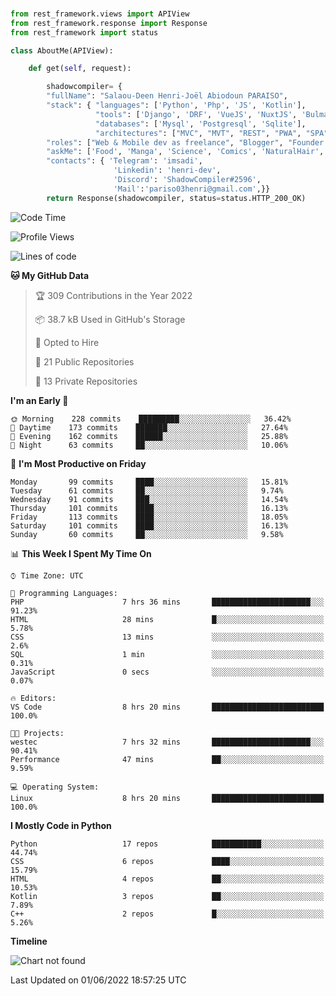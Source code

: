 ###
```python
from rest_framework.views import APIView
from rest_framework.response import Response
from rest_framework import status

class AboutMe(APIView):

    def get(self, request):

        shadowcompiler= {
        "fullName": "Salaou-Deen Henri-Joël Abiodoun PARAISO",
        "stack": { "languages": ['Python', 'Php', 'JS', 'Kotlin'],
                   "tools": ['Django', 'DRF', 'VueJS', 'NuxtJS', 'Bulma', 'Beufy'],
                   "databases": ['Mysql', 'Postgresql', 'Sqlite'],
                   "architectures": ["MVC", "MVT", "REST", "PWA", "SPA"]},        
        "roles": ["Web & Mobile dev as freelance", "Blogger", "Founder at @henrid3v", "Mentor"],
        "askMe": ['Food', 'Manga', 'Science', 'Comics', 'NaturalHair', 'Photography', 'Tech', 'Programming'],
        "contacts": { 'Telegram': 'imsadi',
                       'Linkedin': 'henri-dev',
                       'Discord': 'ShadowCompiler#2596',
                       'Mail':'pariso03henri@gmail.com',}}
        return Response(shadowcompiler, status=status.HTTP_200_OK)

```                    

<!--START_SECTION:waka-->
![Code Time](http://img.shields.io/badge/Code%20Time-0%20secs-blue)

![Profile Views](http://img.shields.io/badge/Profile%20Views-8-blue)

![Lines of code](https://img.shields.io/badge/From%20Hello%20World%20I%27ve%20Written-24%20Thousand%20lines%20of%20code-blue)

**🐱 My GitHub Data** 

> 🏆 309 Contributions in the Year 2022
 > 
> 📦 38.7 kB Used in GitHub's Storage 
 > 
> 💼 Opted to Hire
 > 
> 📜 21 Public Repositories 
 > 
> 🔑 13 Private Repositories  
 > 
**I'm an Early 🐤** 

```text
🌞 Morning    228 commits    █████████░░░░░░░░░░░░░░░░   36.42% 
🌆 Daytime    173 commits    ███████░░░░░░░░░░░░░░░░░░   27.64% 
🌃 Evening    162 commits    ██████░░░░░░░░░░░░░░░░░░░   25.88% 
🌙 Night      63 commits     ██░░░░░░░░░░░░░░░░░░░░░░░   10.06%

```
📅 **I'm Most Productive on Friday** 

```text
Monday       99 commits     ████░░░░░░░░░░░░░░░░░░░░░   15.81% 
Tuesday      61 commits     ██░░░░░░░░░░░░░░░░░░░░░░░   9.74% 
Wednesday    91 commits     ███░░░░░░░░░░░░░░░░░░░░░░   14.54% 
Thursday     101 commits    ████░░░░░░░░░░░░░░░░░░░░░   16.13% 
Friday       113 commits    ████░░░░░░░░░░░░░░░░░░░░░   18.05% 
Saturday     101 commits    ████░░░░░░░░░░░░░░░░░░░░░   16.13% 
Sunday       60 commits     ██░░░░░░░░░░░░░░░░░░░░░░░   9.58%

```


📊 **This Week I Spent My Time On** 

```text
⌚︎ Time Zone: UTC

💬 Programming Languages: 
PHP                      7 hrs 36 mins       ██████████████████████░░░   91.23% 
HTML                     28 mins             █░░░░░░░░░░░░░░░░░░░░░░░░   5.78% 
CSS                      13 mins             ░░░░░░░░░░░░░░░░░░░░░░░░░   2.6% 
SQL                      1 min               ░░░░░░░░░░░░░░░░░░░░░░░░░   0.31% 
JavaScript               0 secs              ░░░░░░░░░░░░░░░░░░░░░░░░░   0.07%

🔥 Editors: 
VS Code                  8 hrs 20 mins       █████████████████████████   100.0%

🐱‍💻 Projects: 
westec                   7 hrs 32 mins       ██████████████████████░░░   90.41% 
Performance              47 mins             ██░░░░░░░░░░░░░░░░░░░░░░░   9.59%

💻 Operating System: 
Linux                    8 hrs 20 mins       █████████████████████████   100.0%

```

**I Mostly Code in Python** 

```text
Python                   17 repos            ███████████░░░░░░░░░░░░░░   44.74% 
CSS                      6 repos             ████░░░░░░░░░░░░░░░░░░░░░   15.79% 
HTML                     4 repos             ██░░░░░░░░░░░░░░░░░░░░░░░   10.53% 
Kotlin                   3 repos             ██░░░░░░░░░░░░░░░░░░░░░░░   7.89% 
C++                      2 repos             █░░░░░░░░░░░░░░░░░░░░░░░░   5.26%

```


**Timeline**

![Chart not found](https://raw.githubusercontent.com/shadowcompiler/shadowcompiler/main/charts/bar_graph.png) 


 Last Updated on 01/06/2022 18:57:25 UTC
<!--END_SECTION:waka-->
